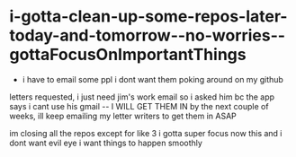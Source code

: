 # i-gotta-clean-up-some-repos-later-today-and-tomorrow--no-worries--gottaFocusOnImportantThings

* i have to email some ppl i dont want them poking around on my github

letters requested, i just need jim's work email so i asked him bc the app says i cant use his gmail -- I WILL GET THEM IN by the next couple of weeks, ill keep emailing my letter writers to get them in ASAP

im closing all the repos except for like 3 i gotta super focus now this and i dont want evil eye i want things to happen smoothly
